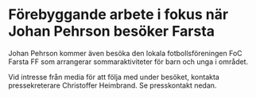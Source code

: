 # Förebyggande arbete i fokus när Johan Pehrson besöker Farsta

Johan Pehrson kommer även besöka den lokala fotbollsföreningen FoC Farsta FF som arrangerar sommaraktiviteter för barn och unga i området.

Vid intresse från media för att följa med under besöket, kontakta pressekreterare Christoffer Heimbrand. Se presskontakt nedan.
